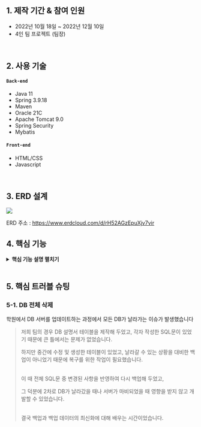 
## 1. 제작 기간 & 참여 인원
- 2022년 10월 18일 ~ 2022년 12월 10일
- 4인 팀 프로젝트 (팀장)

<br>

## 2. 사용 기술

#### `Back-end`

  - Java 11
  - Spring 3.9.18
  - Maven
  - Oracle 21C
  - Apache Tomcat 9.0
  - Spring Security
  - Mybatis
#### `Front-end`
  - HTML/CSS
  - Javascript

<br>

## 3. ERD 설계
<img src="https://user-images.githubusercontent.com/110653581/206644146-b63977b9-e8ad-45f6-9d72-66abfcdd1c95.png"/>

ERD 주소 : https://www.erdcloud.com/d/rH52AGzEpuXjv7vir

## 4. 핵심 기능

<details>
<summary><b>핵심 기능 설명 펼치기</b></summary>
<div markdown="1">

### 4.1. 모임생성

<img width="50%" alt="스크린샷 2022-12-13 오전 1 49 14" src="https://user-images.githubusercontent.com/110653575/217594377-35cd5e0d-4773-42ce-8eaf-10c7782f073c.png">

<br>

- 항목 : 모임명, 이미지(선택), 카테고리, 공개여부
  * 필수 항목 미기재 시 유효성 검사로 생성 불가
- 모임 생성 시 해당 회원을 모임장으로 상태 변경
- 코드확인
  * [Controller](https://github.com/Hyunjae/bondProject/blob/main/Bond/src/main/java/kh/semi/project/bond/controller/BondController.java#L49)
  * [Service](https://github.com/Hyunjae/bondProject/blob/main/Bond/src/main/java/kh/semi/project/bond/model/service/BondServiceImpl.java#L32)
	
<br>
<br>

### 4.2. 가입한 모임 페이지(게시글)

<img width="50%" alt="스크린샷 2023-02-09 오전 1 45 14" src="https://user-images.githubusercontent.com/110653575/217595607-92ed6d7b-7591-4975-a4df-dc4841da668d.png">

<br>

- 게시글 전체 조회
  * 무한스크롤을 통한 전체 글 리스트 조회
  * 클릭 시 게시글 상세조회 모달창 생성
	
- 코드확인
  * [Controller](https://github.com/Hyunjae/bondProject/blob/main/Bond/src/main/java/kh/semi/project/bond/controller/BondController.java#L102)
  * [JS](https://github.com/Hyunjae/bondProject/blob/main/Bond/src/main/webapp/resources/js/bond/bond.js#L58)
  * [Mapper](https://github.com/Hyunjae/bondProject/blob/main/Bond/src/main/resources/mappers/post-mapper.xml#L72)
	
<br>
<br>

### 4.3. 게시글 작성 및 수정
<img width="50%" alt="스크린샷 2022-12-13 오전 1 51 54" src="https://user-images.githubusercontent.com/110653575/217594987-c9046f6f-f5aa-46ed-a85f-2d31ac896fca.png">

<br>

- summernote api 를 통한 게시글 작성 및 수정
- 게시글 수정 시 기존 글 불러오기
- 이미지 등록
  * 게시글 내 <img> 태그만 정규표현식으로 추출하여 DB에 저장
  * scheduler를 통해 서버에 저장된 이미지와 DB에 저장된 이미지 비교하여 미사용 이미지 일정시간마다 삭제
 
- 코드확인
  * [Controller](https://github.com/Hyunjae/bondProject/blob/main/Bond/src/main/java/kh/semi/project/bond/controller/PostController.java#L119)
  * [작성 Service](https://github.com/Hyunjae/bondProject/blob/main/Bond/src/main/java/kh/semi/project/bond/model/service/PostServiceImpl.java#L60)
  * [수정 Service](https://github.com/Hyunjae/bondProject/blob/main/Bond/src/main/java/kh/semi/project/bond/model/service/PostServiceImpl.java#L116)
  * [JS](https://github.com/Hyunjae/bondProject/blob/main/Bond/src/main/webapp/resources/js/bond/bond.js#L278)
  * [Mapper](https://github.com/Hyunjae/bondProject/blob/main/Bond/src/main/resources/mappers/post-mapper.xml#L181)
	
<br>
<br>

	
### 4.4. 댓글 기능

<img width="50%" alt="스크린샷 2022-12-13 오전 2 00 25" src="https://user-images.githubusercontent.com/110653575/217595203-a1e91aad-b251-4326-95c4-de423b7960cd.png">

<br>

- 댓글
  * 댓글 작성과 답글 작성 가능
  * 댓글 삭제 시 “삭제 된 댓글입니다”로 내용 수정 후 신고, 수정, 삭제 버튼 모두 사라짐
- 좋아요, 댓글 수 실시간 반영
  * 좋아요 클릭, 댓글 등록 시 상세조회와 목록조회 모두 숫자 증가
  
- 코드확인
  * [Controller](https://github.com/Hyunjae/bondProject/blob/main/Bond/src/main/java/kh/semi/project/bond/controller/ReplyController.java)
  * [Mapper](https://github.com/Hyunjae/bondProject/blob/main/Bond/src/main/resources/mappers/reply-mapper.xml)
  * [JS](https://github.com/Hyunjae/bondProject/blob/main/Bond/src/main/webapp/resources/js/bond/bond.js#L540)


<br>
<br>


</div>
</details>

<br>

## 5. 핵심 트러블 슈팅
### 5-1. DB 전체 삭제

학원에서 DB 서버를 업데이트하는 과정에서 모든 DB가 날라가는 이슈가 발생했습니다<br>

> 저희 팀의 경우 DB 설명서 테이블을 제작해 두었고, 각자 작성한 SQL문이 있었기 때문에 큰 틀에서는 문제가 없었습니다.<br>
>
> 하지만 중간에 수정 및 생성한 테이블이 있었고, 날라갈 수 있는 상황을 대비한 백업이 아니었기 때문에 복구를 위한 작업이 필요했습니다.<br>
> <br>
>
> 이 때 전체 SQL문 중 변경된 사항을 반영하여 다시 백업해 두었고, <br>
> 
> 그 덕분에 2차로 DB가 날라갔을 때나 서버가 마비되었을 때 영향을 받지 않고 개발할 수 있었습니다. <br>
> <br>
> 
> 결국 백업과 백업 데이터의 최신화에 대해 배우는 시간이었습니다.

